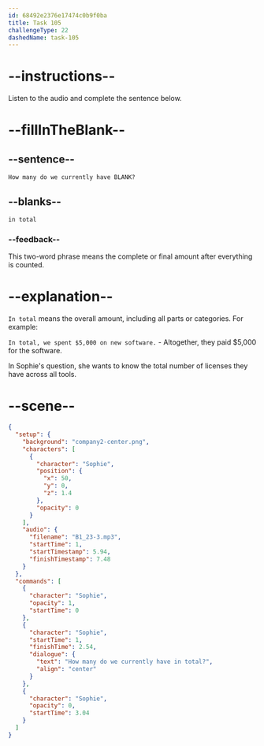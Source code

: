 ```yaml
---
id: 68492e2376e17474c0b9f0ba
title: Task 105
challengeType: 22
dashedName: task-105
---
```


<!-- (audio) Sophie: How many do we currently have in total? -->

# --instructions--

Listen to the audio and complete the sentence below.

# --fillInTheBlank--

## --sentence--

`How many do we currently have BLANK?`

## --blanks--

`in total`

### --feedback--

This two-word phrase means the complete or final amount after everything is counted.

# --explanation--

`In total` means the overall amount, including all parts or categories. For example:

`In total, we spent $5,000 on new software.` - Altogether, they paid $5,000 for the software.

In Sophie's question, she wants to know the total number of licenses they have across all tools.

# --scene--

```json
{
  "setup": {
    "background": "company2-center.png",
    "characters": [
      {
        "character": "Sophie",
        "position": {
          "x": 50,
          "y": 0,
          "z": 1.4
        },
        "opacity": 0
      }
    ],
    "audio": {
      "filename": "B1_23-3.mp3",
      "startTime": 1,
      "startTimestamp": 5.94,
      "finishTimestamp": 7.48
    }
  },
  "commands": [
    {
      "character": "Sophie",
      "opacity": 1,
      "startTime": 0
    },
    {
      "character": "Sophie",
      "startTime": 1,
      "finishTime": 2.54,
      "dialogue": {
        "text": "How many do we currently have in total?",
        "align": "center"
      }
    },
    {
      "character": "Sophie",
      "opacity": 0,
      "startTime": 3.04
    }
  ]
}
```
